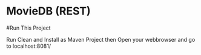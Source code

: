# MovieDB (REST)

#Run This Project

  Run Clean and Install as Maven Project then Open your webbrowser and go to localhost:8081/
